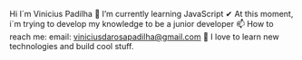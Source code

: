 Hi I´m Vinicius Padilha
🌱 I’m currently learning JavaScript
✔ At this moment, i´m trying to develop my knowledge to be a junior developer
📫 How to reach me: email: viniciusdarosapadilha@gmail.com
 📖 I love to learn new technologies and build cool stuff.
 
